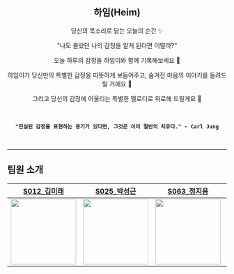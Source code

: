 <div align="center">
  
## 하임(Heim)

당신의 목소리로 담는 오늘의 순간 ✨

"나도 몰랐던 나의 감정을 알게 된다면 어떨까?” 

오늘 하루의 감정을 하임이와 함께 기록해보세요 🌙

하임이가 당신만의 특별한 감정을 따뜻하게 보듬어주고, 숨겨진 마음의 이야기를 들려드릴 거에요  💫

그리고 당신의 감정에 어울리는 특별한 멜로디로 위로해 드릴게요  🎵

<br/>

**` "진실된 감정을 표현하는 용기가 있다면, 그것은 이미 절반의 치유다." - Carl Jung `**

</div>
<br/>

---

## 팀원 소개

|[S012_김미래](https://github.com/futuremirae)|[S025_박성근](https://github.com/ParkSeongGeun)|[S063_정지용](https://github.com/clxxrlove)|[S074_한상진](https://github.com/Hansangjin98)|
|:---:|:---:|:---:|:---:|
|<img src="https://avatars.githubusercontent.com/u/136614563?v=4" width=150>|<img src="https://avatars.githubusercontent.com/u/117553364?v=4" width=150>|<img src="https://avatars.githubusercontent.com/u/70135292?v=4" width=150>|<img src="https://hackmd.io/_uploads/SyoeWvcuC.png" width=150>|
